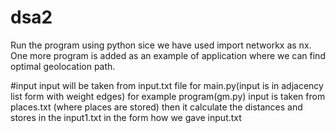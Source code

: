 # dsa2
Run the program using python sice we have used import networkx as nx.
One more program is added as an example of application where we can find optimal geolocation path.

#input
input will be taken from input.txt file for main.py(input is in adjacency list form with weight edges)
for example program(gm.py) input is taken from places.txt (where places are stored) then it calculate the distances and stores in the input1.txt in the form how we gave input.txt
